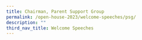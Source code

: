 ```yaml
---
title: Chairman, Parent Support Group
permalink: /open-house-2023/welcome-speeches/psg/
description: ""
third_nav_title: Welcome Speeches
---
```


